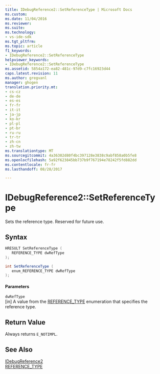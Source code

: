 ```yaml
---
title: IDebugReference2::SetReferenceType | Microsoft Docs
ms.custom: 
ms.date: 11/04/2016
ms.reviewer: 
ms.suite: 
ms.technology:
- vs-ide-sdk
ms.tgt_pltfrm: 
ms.topic: article
f1_keywords:
- IDebugReference2::SetReferenceType
helpviewer_keywords:
- IDebugReference2::SetReferenceType
ms.assetid: 5854a172-ea82-481c-97d9-c7fc16923d44
caps.latest.revision: 11
ms.author: gregvanl
manager: ghogen
translation.priority.mt:
- cs-cz
- de-de
- es-es
- fr-fr
- it-it
- ja-jp
- ko-kr
- pl-pl
- pt-br
- ru-ru
- tr-tr
- zh-cn
- zh-tw
ms.translationtype: MT
ms.sourcegitcommit: 4a36302d80f4bc397128e3838c9abf858a0b5fe8
ms.openlocfilehash: 5a92f623845bb737b9f767194e78242f5fd882dd
ms.contentlocale: fr-fr
ms.lasthandoff: 08/28/2017

---
```

# <a name="idebugreference2setreferencetype"></a>IDebugReference2::SetReferenceType
Sets the reference type. Reserved for future use.  
  
## <a name="syntax"></a>Syntax  
  
```cpp  
HRESULT SetReferenceType (   
   REFERENCE_TYPE dwRefType  
);  
```  
  
```csharp  
int SetReferenceType (   
   enum_REFERENCE_TYPE dwRefType  
);  
```  
  
#### <a name="parameters"></a>Parameters  
 `dwRefType`  
 [in] A value from the [REFERENCE_TYPE](../../../extensibility/debugger/reference/reference-type.md) enumeration that specifies the reference type.  
  
## <a name="return-value"></a>Return Value  
 Always returns `E_NOTIMPL`.  
  
## <a name="see-also"></a>See Also  
 [IDebugReference2](../../../extensibility/debugger/reference/idebugreference2.md)   
 [REFERENCE_TYPE](../../../extensibility/debugger/reference/reference-type.md)
